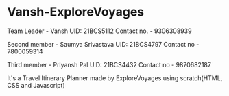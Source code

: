 # Vansh-ExploreVoyages
Team Leader - Vansh
UID: 21BCS5112
Contact no. - 9306308939

Second member - Saumya Srivastava
UID: 21BCS4797
Contact no - 7800059314


Third member - Priyansh Pal
UID: 21BCS4432
Contact no - 9870682187

It's a Travel Itinerary Planner made by ExploreVoyages using scratch(HTML, CSS and Javascript)
